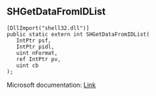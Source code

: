## SHGetDataFromIDList

```
[DllImport("shell32.dll")]
public static extern int SHGetDataFromIDList(
   IntPtr psf,
   IntPtr pidl,
   uint nFormat,
   ref IntPtr pv,
   uint cb
);
```

Microsoft documentation: [Link](https://docs.microsoft.com/en-us/windows/win32/api/shlobj_core/nf-shlobj_core-shgetdatafromidlistw)

